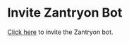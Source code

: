 # Invite Zantryon Bot

[Click here](https://discord.com/oauth2/authorize?client_id=878842219036024872&permissions=-30020514&response_type=code&scope=bot+applications.commands+identify+guilds) to invite the Zantryon bot.